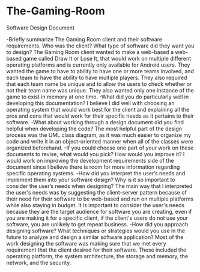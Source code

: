 # The-Gaming-Room
Software Design Document

-Briefly summarize The Gaming Room client and their software requirements. Who was the client? What type of software did they want you to design?
  The Gaming Room client wanted to make a web-based a web-based game called Draw It or Lose It, that would work on multiple different operating platforms and is currently only available for Android users. They       wanted the game to have to ability to have one or more teams involved, and each team to have the ability to have multiple players. They also required that each team name be unique and to allow the users to check   whether or not their team name was unique. They also wanted only one instance of the game to exist in memory at one time.
-What did you do particularly well in developing this documentation?
  I believe I did well with choosing an operating system that would work best for the client and explaining all the pros and cons that would work for their specific needs as it pertains to their software.
-What about working through a design document did you find helpful when developing the code?
  The most helpful part of the design process was the UML class diagram, as it was much easier to organize my code and write it in an object-oriented manner when all of the classes were organized beforehand.
-If you could choose one part of your work on these documents to revise, what would you pick? How would you improve it?
  I would work on improving the development requirements side of the document since I believe there is room for more information regarding specific operating systems.
-How did you interpret the user’s needs and implement them into your software design? Why is it so important to consider the user’s needs when designing?
  The main way that I interpreted the user's needs was by suggesting the client-server pattern because of their need for their software to be web-based and run on multiple platforms while also staying in budget. It
  is important to consider the user's needs because they are the target audience for software you are creating, even if you are making it for a specific client, if the client's users do not use your software, you
  are unlikely to get repeat business.
-How did you approach designing software? What techniques or strategies would you use in the future to analyze and design a similar software application?
  Most of the work designing the software was making sure that we met every requirement that the client desired for their software. These included the operating platform, the system architecture, the storage and memory, the network, and the security.
